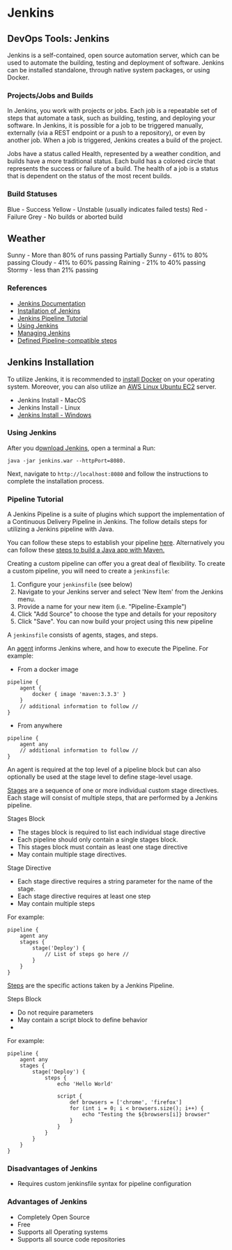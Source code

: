 # Jenkins
## DevOps Tools: Jenkins
Jenkins is a self-contained, open source automation server, which can be used to automate the building, testing and deployment of software. Jenkins can be installed standalone, through native system packages, or using Docker.

### Projects/Jobs and Builds
In Jenkins, you work with projects or jobs. Each job is a repeatable set of steps that automate a task, such as building, testing, and deploying your software. In Jenkins, it is possible for a job to be triggered manually, externally (via a REST endpoint or a push to a repository), or even by another job. When a job is triggered, Jenkins creates a build of the project.

Jobs have a status called Health, represented by a weather condition, and builds have a more traditional status. Each build has a colored circle that represents the success or failure of a build. The health of a job is a status that is dependent on the status of the most recent builds.

### Build Statuses
Blue - Success Yellow - Unstable (usually indicates failed tests) Red - Failure Grey - No builds or aborted build

## Weather
Sunny - More than 80% of runs passing Partially Sunny - 61% to 80% passing Cloudy - 41% to 60% passing Raining - 21% to 40% passing Stormy - less than 21% passing

### References
- [Jenkins Documentation](https://www.jenkins.io/doc/)
- [Installation of Jenkins](https://www.jenkins.io/doc/book/installing/)
- [Jenkins Pipeline Tutorial](https://www.youtube.com/watch?v=s73nhwYBtzE)
- [Using Jenkins](https://www.jenkins.io/doc/book/using/)
- [Managing Jenkins](https://www.jenkins.io/doc/book/managing/)
- [Defined Pipeline-compatible steps](https://www.jenkins.io/doc/pipeline/steps/)

## Jenkins Installation
To utilize Jenkins, it is recommended to [install Docker](https://docs.docker.com/get-docker/) on your operating system. Moreover, you can also utilize an [AWS Linux Ubuntu EC2](https://docs.aws.amazon.com/AWSEC2/latest/UserGuide/get-set-up-for-amazon-ec2.html) server.
- Jenkins Install - MacOS
- Jenkins Install - Linux
- [Jenkins Install - Windows](http://mirrors.jenkins.io/windows/)

### Using Jenkins
After you d[ownload Jenkins](https://www.jenkins.io/doc/pipeline/tour/getting-started/), open a terminal a Run:

```shell
java -jar jenkins.war --httpPort=8080.
```
Next, navigate to `http://localhost:8080` and follow the instructions to complete the installation process.

### Pipeline Tutorial
A Jenkins Pipeline is a suite of plugins which support the implementation of a Continuous Delivery Pipeline in Jenkins. The follow details steps for utilizing a Jenkins pipeline with Java.

You can follow these steps to establish your pipeline [here](https://gitlab.com/revature_training/devops-team/-/tree/master/trainer-examples/matthew-oberlies/pipeline-demo/scripts). Alternatively you can follow these [steps to build a Java app with Maven.](https://www.jenkins.io/doc/tutorials/build-a-java-app-with-maven/)

Creating a custom pipeline can offer you a great deal of flexibility. To create a custom pipeline, you will need to create a `jenkinsfile`:
1. Configure your `jenkinsfile` (see below)
2. Navigate to your Jenkins server and select 'New Item' from the Jenkins menu.
3. Provide a name for your new item (i.e. "Pipeline-Example")
4. Click "Add Source" to choose the type and details for your repository
5. Click "Save". You can now build your project using this new pipeline

A `jenkinsfile` consists of agents, stages, and steps.

An [agent](https://www.jenkins.io/doc/book/pipeline/syntax/#agent) informs Jenkins where, and how to execute the Pipeline. For example:
- From a docker image
```
pipeline {
    agent {
        docker { image 'maven:3.3.3' }
    }
    // additional information to follow //
}
```

- From anywhere
```
pipeline {
    agent any
    // additional information to follow //
}
```

An agent is required at the top level of a pipeline block but can also optionally be used at the stage level to define stage-level usage.

[Stages](https://www.jenkins.io/doc/book/pipeline/syntax/#stages) are a sequence of one or more individual custom stage directives. Each stage will consist of multiple steps, that are performed by a Jenkins pipeline.

Stages Block
- The stages block is required to list each individual stage directive
- Each pipeline should only contain a single stages block.
- This stages block must contain as least one stage directive
- May contain multiple stage directives.

Stage Directive
- Each stage directive requires a string parameter for the name of the stage.
- Each stage directive requires at least one step
- May contain multiple steps

For example:

```
pipeline {
    agent any
    stages {
        stage('Deploy') {
            // List of steps go here //
        }
    }
}
```

[Steps](https://www.jenkins.io/doc/book/pipeline/syntax/#steps) are the specific actions taken by a Jenkins Pipeline.

Steps Block
- Do not require parameters
- May contain a script block to define behavior
-
For example:
```
pipeline {
    agent any
    stages {
        stage('Deploy') {
            steps {
                echo 'Hello World'

                script {
                    def browsers = ['chrome', 'firefox']
                    for (int i = 0; i < browsers.size(); i++) {
                        echo "Testing the ${browsers[i]} browser"
                    }
                }
            }
        }
    }
}
```

### Disadvantages of Jenkins
- Requires custom jenkinsfile syntax for pipeline configuration

### Advantages of Jenkins
- Completely Open Source
- Free
- Supports all Operating systems
- Supports all source code repositories